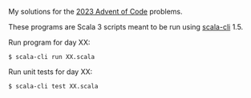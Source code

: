 My solutions for the
[2023 Advent of Code](http://adventofcode.com/2023) problems.

These programs are Scala 3 scripts meant to be run using
[scala-cli](https://scala-cli.virtuslab.org/) 1.5.

Run program for day XX:

    $ scala-cli run XX.scala

Run unit tests for day XX:

    $ scala-cli test XX.scala
